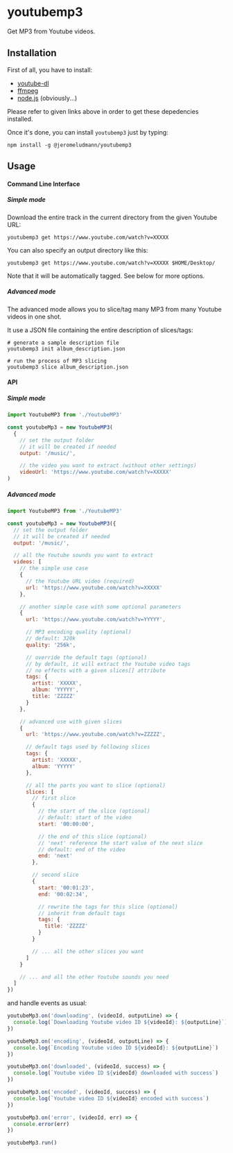 # youtubemp3

Get MP3 from Youtube videos.

## Installation

First of all, you have to install:

* [youtube-dl](https://github.com/rg3/youtube-dl/)
* [ffmpeg](https://ffmpeg.org/)
* [node.js](https://nodejs.org/) (obviously...)

Please refer to given links above in order to get these depedencies installed.

Once it's done, you can install `youtubemp3` just by typing:

```
npm install -g @jeromeludmann/youtubemp3
```

## Usage

#### Command Line Interface

##### Simple mode

Download the entire track in the current directory from the given Youtube URL:

```
youtubemp3 get https://www.youtube.com/watch?v=XXXXX
```

You can also specify an output directory like this:

```
youtubemp3 get https://www.youtube.com/watch?v=XXXXX $HOME/Desktop/
```

Note that it will be automatically tagged. See below for more options.

##### Advanced mode

The advanced mode allows you to slice/tag many MP3 from many Youtube videos in one shot.

It use a JSON file containing the entire description of slices/tags:

```
# generate a sample description file
youtubemp3 init album_description.json

# run the process of MP3 slicing
youtubemp3 slice album_description.json
```

#### API

##### Simple mode

```javascript
import YoutubeMP3 from './YoutubeMP3'

const youtubeMp3 = new YoutubeMP3(
  {
    // set the output folder
    // it will be created if needed
    output: '/music/',

    // the video you want to extract (without other settings)
    videoUrl: 'https://www.youtube.com/watch?v=XXXXX'
)
```

##### Advanced mode

```javascript
import YoutubeMP3 from './YoutubeMP3'

const youtubeMp3 = new YoutubeMP3({
  // set the output folder
  // it will be created if needed
  output: '/music/',

  // all the Youtube sounds you want to extract
  videos: [
    // the simple use case
    {
      // the Youtube URL video (required)
      url: 'https://www.youtube.com/watch?v=XXXXX'
    },

    // another simple case with some optional parameters
    {
      url: 'https://www.youtube.com/watch?v=YYYYY',

      // MP3 encoding quality (optional)
      // default: 320k
      quality: '256k',

      // override the default tags (optional)
      // by default, it will extract the Youtube video tags
      // no effects with a given slices[] attribute
      tags: {
        artist: 'XXXXX',
        album: 'YYYYY',
        title: 'ZZZZZ'
      }
    },

    // advanced use with given slices
    {
      url: 'https://www.youtube.com/watch?v=ZZZZZ',

      // default tags used by following slices
      tags: {
        artist: 'XXXXX',
        album: 'YYYYY'
      },

      // all the parts you want to slice (optional)
      slices: [
        // first slice
        {
          // the start of the slice (optional)
          // default: start of the video
          start: '00:00:00',

          // the end of this slice (optional)
          // 'next' reference the start value of the next slice
          // default: end of the video
          end: 'next'
        },

        // second slice
        {
          start: '00:01:23',
          end: '00:02:34',

          // rewrite the tags for this slice (optional)
          // inherit from default tags
          tags: {
            title: 'ZZZZZ'
          }
        }

        // ... all the other slices you want
      ]
    }

    // ... and all the other Youtube sounds you need
  ]
})
```

and handle events as usual:

```javascript
youtubeMp3.on('downloading', (videoId, outputLine) => {
  console.log(`Downloading Youtube video ID ${videoId}: ${outputLine}`)
})

youtubeMp3.on('encoding', (videoId, outputLine) => {
  console.log(`Encoding Youtube video ID ${videoId}: ${outputLine}`)
})

youtubeMp3.on('downloaded', (videoId, success) => {
  console.log(`Youtube video ID ${videoId} downloaded with success`)
})

youtubeMp3.on('encoded', (videoId, success) => {
  console.log(`Youtube video ID ${videoId} encoded with success`)
})

youtubeMp3.on('error', (videoId, err) => {
  console.error(err)
})

youtubeMp3.run()
```
